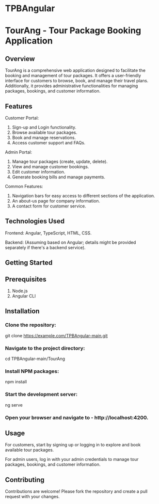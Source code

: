 # TPBAngular
# TourAng - Tour Package Booking Application

## Overview

TourAng is a comprehensive web application designed to facilitate the booking and management of tour packages. It offers a user-friendly interface for customers to browse, book, and manage their travel plans. Additionally, it provides administrative functionalities for managing packages, bookings, and customer information.

## Features
Customer Portal:

1. Sign-up and Login functionality.
2. Browse available tour packages.
3. Book and manage reservations.
4. Access customer support and FAQs.

Admin Portal:

1. Manage tour packages (create, update, delete).
2. View and manage customer bookings.
3. Edit customer information.
4. Generate booking bills and manage payments.
   
Common Features:

1. Navigation bars for easy access to different sections of the application.
2. An about-us page for company information.
3. A contact form for customer service.


## Technologies Used
Frontend: Angular, TypeScript, HTML, CSS.

Backend: (Assuming based on Angular; details might be provided separately if there's a backend service).

## Getting Started
## Prerequisites
1. Node.js
2. Angular CLI

   
## Installation
### Clone the repository:

git clone https://example.com/TPBAngular-main.git


### Navigate to the project directory:


cd TPBAngular-main/TourAng


### Install NPM packages:

npm install


### Start the development server:

ng serve


### Open your browser and navigate to -  http://localhost:4200.

## Usage
For customers, start by signing up or logging in to explore and book available tour packages.

For admin users, log in with your admin credentials to manage tour packages, bookings, and customer information.

## Contributing
Contributions are welcome! Please fork the repository and create a pull request with your changes.
